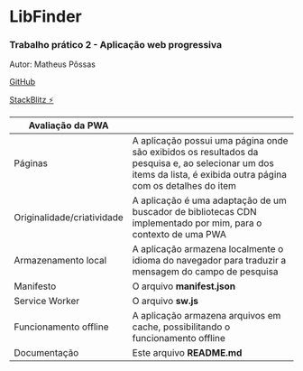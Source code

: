 # LibFinder

### Trabalho prático 2 - Aplicação web progressiva
Autor: Matheus Pôssas

[GitHub](https://github.com/mpossas/lib-finder.git)

[StackBlitz ⚡️](https://stackblitz.com/edit/lib-finder)

| Avaliação da PWA           |                                                                                                                                                                  |
|----------------------------|------------------------------------------------------------------------------------------------------------------------------------------------------------------|
| Páginas                    | A aplicação possui uma página onde são exibidos os resultados da pesquisa e, ao selecionar um dos items da lista, é exibida outra página com os detalhes do item |
| Originalidade/criatividade | A aplicação é uma adaptação de um buscador de bibliotecas CDN implementado por mim, para o contexto de uma PWA                                                   |
| Armazenamento local        | A aplicação armazena localmente o idioma do navegador para traduzir a mensagem do campo de pesquisa                                                                                                                                                                |
| Manifesto                  | O arquivo **manifest.json**                                                                                                                                   |
| Service Worker             | O arquivo **sw.js**                                                                                                                                                                 |
| Funcionamento offline      | A aplicação armazena arquivos em cache, possibilitando o funcionamento offline                                                                                                                                                                 |
| Documentação               | Este arquivo **README.md**                                                                                                                                           |
